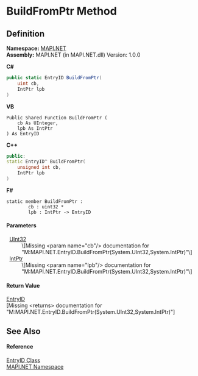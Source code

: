 # BuildFromPtr Method




## Definition
**Namespace:** <a href="5bef4637-66f8-16d4-e5f4-4d0da57a1538.md">MAPI.NET</a>  
**Assembly:** MAPI.NET (in MAPI.NET.dll) Version: 1.0.0

**C#**
``` C#
public static EntryID BuildFromPtr(
	uint cb,
	IntPtr lpb
)
```
**VB**
``` VB
Public Shared Function BuildFromPtr ( 
	cb As UInteger,
	lpb As IntPtr
) As EntryID
```
**C++**
``` C++
public:
static EntryID^ BuildFromPtr(
	unsigned int cb, 
	IntPtr lpb
)
```
**F#**
``` F#
static member BuildFromPtr : 
        cb : uint32 * 
        lpb : IntPtr -> EntryID 
```



#### Parameters
<dl><dt>  <a href="https://learn.microsoft.com/dotnet/api/system.uint32" target="_blank" rel="noopener noreferrer">UInt32</a></dt><dd>\[Missing &lt;param name="cb"/&gt; documentation for "M:MAPI.NET.EntryID.BuildFromPtr(System.UInt32,System.IntPtr)"\]</dd><dt>  <a href="https://learn.microsoft.com/dotnet/api/system.intptr" target="_blank" rel="noopener noreferrer">IntPtr</a></dt><dd>\[Missing &lt;param name="lpb"/&gt; documentation for "M:MAPI.NET.EntryID.BuildFromPtr(System.UInt32,System.IntPtr)"\]</dd></dl>

#### Return Value
<a href="db2ff999-cb6d-b06d-47cc-55b8797d7482.md">EntryID</a>  
\[Missing &lt;returns&gt; documentation for "M:MAPI.NET.EntryID.BuildFromPtr(System.UInt32,System.IntPtr)"\]

## See Also


#### Reference
<a href="db2ff999-cb6d-b06d-47cc-55b8797d7482.md">EntryID Class</a>  
<a href="5bef4637-66f8-16d4-e5f4-4d0da57a1538.md">MAPI.NET Namespace</a>  
